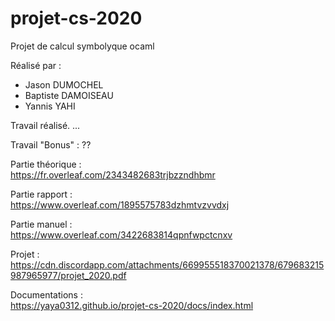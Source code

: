 # projet-cs-2020
Projet de calcul symbolyque ocaml

Réalisé par :
- Jason DUMOCHEL
- Baptiste DAMOISEAU
- Yannis YAHI  

Travail réalisé.
...

Travail "Bonus" :
??

Partie théorique :  
https://fr.overleaf.com/2343482683trjbzzndhbmr

Partie rapport :  
https://www.overleaf.com/1895575783dzhmtvzvvdxj  

Partie manuel :  
https://www.overleaf.com/3422683814qpnfwpctcnxv

Projet :  
https://cdn.discordapp.com/attachments/669955518370021378/679683215987965977/projet_2020.pdf

Documentations :  
https://yaya0312.github.io/projet-cs-2020/docs/index.html
